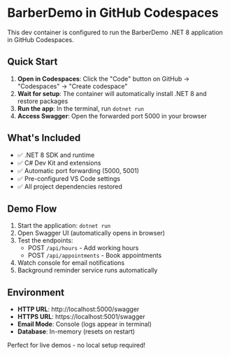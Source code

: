 # BarberDemo in GitHub Codespaces

This dev container is configured to run the BarberDemo .NET 8 application in GitHub Codespaces.

## Quick Start

1. **Open in Codespaces**: Click the "Code" button on GitHub → "Codespaces" → "Create codespace"
2. **Wait for setup**: The container will automatically install .NET 8 and restore packages
3. **Run the app**: In the terminal, run `dotnet run`
4. **Access Swagger**: Open the forwarded port 5000 in your browser

## What's Included

- ✅ .NET 8 SDK and runtime
- ✅ C# Dev Kit and extensions
- ✅ Automatic port forwarding (5000, 5001)
- ✅ Pre-configured VS Code settings
- ✅ All project dependencies restored

## Demo Flow

1. Start the application: `dotnet run`
2. Open Swagger UI (automatically opens in browser)
3. Test the endpoints:
   - POST `/api/hours` - Add working hours
   - POST `/api/appointments` - Book appointments
4. Watch console for email notifications
5. Background reminder service runs automatically

## Environment

- **HTTP URL**: http://localhost:5000/swagger
- **HTTPS URL**: https://localhost:5001/swagger
- **Email Mode**: Console (logs appear in terminal)
- **Database**: In-memory (resets on restart)

Perfect for live demos - no local setup required!